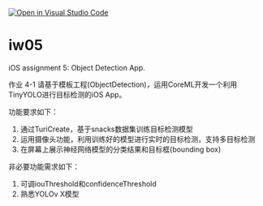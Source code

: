 [![Open in Visual Studio Code](https://classroom.github.com/assets/open-in-vscode-f059dc9a6f8d3a56e377f745f24479a46679e63a5d9fe6f495e02850cd0d8118.svg)](https://classroom.github.com/online_ide?assignment_repo_id=6426462&assignment_repo_type=AssignmentRepo)
# iw05
iOS assignment 5: Object Detection App.

作业 4-1 
  请基于模板工程(ObjectDetection)，运用CoreML开发一个利用TinyYOLO进行目标检测的iOS App。

功能要求如下：

1. 通过TuriCreate，基于snacks数据集训练目标检测模型
2. 运用摄像头功能，利用训练好的模型进行实时的目标检测，支持多目标检测
3. 在屏幕上展示神经网络模型的分类结果和目标框(bounding box)

非必要功能需求如下：

1. 可调iouThreshold和confidenceThreshold
2. 熟悉YOLOv X模型
